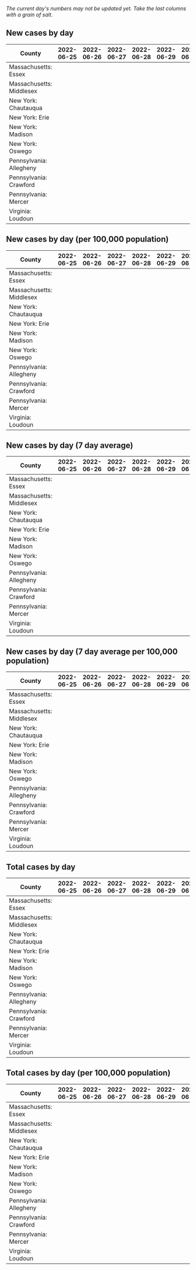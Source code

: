 _The current day's numbers may not be updated yet. Take the last columns with a grain of salt._
## New cases by day

| County | 2022-06-25 | 2022-06-26 | 2022-06-27 | 2022-06-28 | 2022-06-29 | 2022-06-30 | 2022-07-01 |
| --- | --- | --- | --- | --- | --- | --- | --- |
| Massachusetts: Essex |  |  |  |  |  |  |  |
| Massachusetts: Middlesex |  |  |  |  |  |  |  |
| New York: Chautauqua |  |  |  |  |  |  |  |
| New York: Erie |  |  |  |  |  |  |  |
| New York: Madison |  |  |  |  |  |  |  |
| New York: Oswego |  |  |  |  |  |  |  |
| Pennsylvania: Allegheny |  |  |  |  |  |  |  |
| Pennsylvania: Crawford |  |  |  |  |  |  |  |
| Pennsylvania: Mercer |  |  |  |  |  |  |  |
| Virginia: Loudoun |  |  |  |  |  |  |  |

## New cases by day (per 100,000 population)

| County | 2022-06-25 | 2022-06-26 | 2022-06-27 | 2022-06-28 | 2022-06-29 | 2022-06-30 | 2022-07-01 |
| --- | --- | --- | --- | --- | --- | --- | --- |
| Massachusetts: Essex |  |  |  |  |  |  |  |
| Massachusetts: Middlesex |  |  |  |  |  |  |  |
| New York: Chautauqua |  |  |  |  |  |  |  |
| New York: Erie |  |  |  |  |  |  |  |
| New York: Madison |  |  |  |  |  |  |  |
| New York: Oswego |  |  |  |  |  |  |  |
| Pennsylvania: Allegheny |  |  |  |  |  |  |  |
| Pennsylvania: Crawford |  |  |  |  |  |  |  |
| Pennsylvania: Mercer |  |  |  |  |  |  |  |
| Virginia: Loudoun |  |  |  |  |  |  |  |

## New cases by day (7 day average)

| County | 2022-06-25 | 2022-06-26 | 2022-06-27 | 2022-06-28 | 2022-06-29 | 2022-06-30 | 2022-07-01 |
| --- | --- | --- | --- | --- | --- | --- | --- |
| Massachusetts: Essex |  |  |  |  |  |  |  |
| Massachusetts: Middlesex |  |  |  |  |  |  |  |
| New York: Chautauqua |  |  |  |  |  |  |  |
| New York: Erie |  |  |  |  |  |  |  |
| New York: Madison |  |  |  |  |  |  |  |
| New York: Oswego |  |  |  |  |  |  |  |
| Pennsylvania: Allegheny |  |  |  |  |  |  |  |
| Pennsylvania: Crawford |  |  |  |  |  |  |  |
| Pennsylvania: Mercer |  |  |  |  |  |  |  |
| Virginia: Loudoun |  |  |  |  |  |  |  |

## New cases by day (7 day average per 100,000 population)

| County | 2022-06-25 | 2022-06-26 | 2022-06-27 | 2022-06-28 | 2022-06-29 | 2022-06-30 | 2022-07-01 |
| --- | --- | --- | --- | --- | --- | --- | --- |
| Massachusetts: Essex |  |  |  |  |  |  |  |
| Massachusetts: Middlesex |  |  |  |  |  |  |  |
| New York: Chautauqua |  |  |  |  |  |  |  |
| New York: Erie |  |  |  |  |  |  |  |
| New York: Madison |  |  |  |  |  |  |  |
| New York: Oswego |  |  |  |  |  |  |  |
| Pennsylvania: Allegheny |  |  |  |  |  |  |  |
| Pennsylvania: Crawford |  |  |  |  |  |  |  |
| Pennsylvania: Mercer |  |  |  |  |  |  |  |
| Virginia: Loudoun |  |  |  |  |  |  |  |

## Total cases by day

| County | 2022-06-25 | 2022-06-26 | 2022-06-27 | 2022-06-28 | 2022-06-29 | 2022-06-30 | 2022-07-01 |
| --- | --- | --- | --- | --- | --- | --- | --- |
| Massachusetts: Essex |  |  |  |  |  |  | 225434 |
| Massachusetts: Middlesex |  |  |  |  |  |  | 380283 |
| New York: Chautauqua |  |  |  |  |  |  | 25858 |
| New York: Erie |  |  |  |  |  |  | 237539 |
| New York: Madison |  |  |  |  |  |  | 14761 |
| New York: Oswego |  |  |  |  |  |  | 29665 |
| Pennsylvania: Allegheny |  |  |  |  |  |  | 291095 |
| Pennsylvania: Crawford |  |  |  |  |  |  | 21058 |
| Pennsylvania: Mercer |  |  |  |  |  |  | 24546 |
| Virginia: Loudoun |  |  |  |  |  |  | 80306 |

## Total cases by day (per 100,000 population)

| County | 2022-06-25 | 2022-06-26 | 2022-06-27 | 2022-06-28 | 2022-06-29 | 2022-06-30 | 2022-07-01 |
| --- | --- | --- | --- | --- | --- | --- | --- |
| Massachusetts: Essex |  |  |  |  |  |  | 28570.9 |
| Massachusetts: Middlesex |  |  |  |  |  |  | 23595.2 |
| New York: Chautauqua |  |  |  |  |  |  | 20376.2 |
| New York: Erie |  |  |  |  |  |  | 25855.9 |
| New York: Madison |  |  |  |  |  |  | 20807.4 |
| New York: Oswego |  |  |  |  |  |  | 24293.9 |
| Pennsylvania: Allegheny |  |  |  |  |  |  | 23937.8 |
| Pennsylvania: Crawford |  |  |  |  |  |  | 24882.7 |
| Pennsylvania: Mercer |  |  |  |  |  |  | 22432.0 |
| Virginia: Loudoun |  |  |  |  |  |  | 19419.2 |
